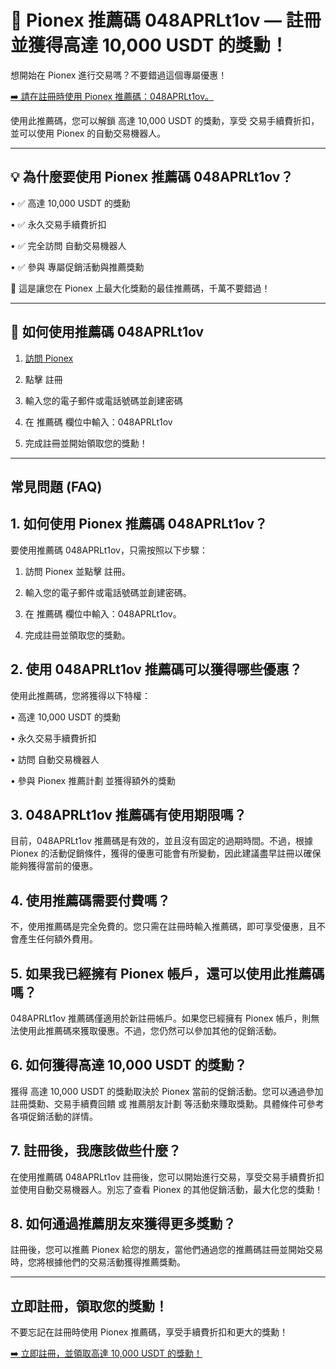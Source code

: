 <h1>🚀 Pionex 推薦碼 048APRLt1ov — 註冊並獲得高達 10,000 USDT 的獎勳！</h1>

想開始在 Pionex 進行交易嗎？不要錯過這個專屬優惠！

<a href="https://www.pionex.com/signUp?r=048APRLt1ov">➡️ 請在註冊時使用 Pionex 推薦碼：048APRLt1ov。</a>

使用此推薦碼，您可以解鎖 高達 10,000 USDT 的獎勳，享受 交易手續費折扣，並可以使用 Pionex 的自動交易機器人。
________________________________________
<h2>💡 為什麼要使用 Pionex 推薦碼 048APRLt1ov？</h2>

•	✅ 高達 10,000 USDT 的獎勳

•	✅ 永久交易手續費折扣

•	✅ 完全訪問 自動交易機器人

•	✅ 參與 專屬促銷活動與推薦獎勳

🎯 這是讓您在 Pionex 上最大化獎勳的最佳推薦碼，千萬不要錯過！
________________________________________
<h2>📝 如何使用推薦碼 048APRLt1ov</h2>

1.	<a href="https://www.pionex.com/signUp?r=048APRLt1ov">訪問 Pionex</a>

2.	點擊 註冊

3.	輸入您的電子郵件或電話號碼並創建密碼

4.	在 推薦碼 欄位中輸入：048APRLt1ov

5.	完成註冊並開始領取您的獎勳！
________________________________________
<h2>常見問題 (FAQ)</h2>

<h2>1. 如何使用 Pionex 推薦碼 048APRLt1ov？</h2>

要使用推薦碼 048APRLt1ov，只需按照以下步驟：

1.	訪問 Pionex 並點擊 註冊。

2.	輸入您的電子郵件或電話號碼並創建密碼。

3.	在 推薦碼 欄位中輸入：048APRLt1ov。

4.	完成註冊並領取您的獎勳。

<h2>2. 使用 048APRLt1ov 推薦碼可以獲得哪些優惠？</h2>

使用此推薦碼，您將獲得以下特權：

•	高達 10,000 USDT 的獎勳

•	永久交易手續費折扣

•	訪問 自動交易機器人

•	參與 Pionex 推薦計劃 並獲得額外的獎勳

<h2>3. 048APRLt1ov 推薦碼有使用期限嗎？</h2>

目前，048APRLt1ov 推薦碼是有效的，並且沒有固定的過期時間。不過，根據 Pionex 的活動促銷條件，獲得的優惠可能會有所變動，因此建議盡早註冊以確保能夠獲得當前的優惠。

<h2>4. 使用推薦碼需要付費嗎？</h2>

不，使用推薦碼是完全免費的。您只需在註冊時輸入推薦碼，即可享受優惠，且不會產生任何額外費用。

<h2>5. 如果我已經擁有 Pionex 帳戶，還可以使用此推薦碼嗎？</h2>

048APRLt1ov 推薦碼僅適用於新註冊帳戶。如果您已經擁有 Pionex 帳戶，則無法使用此推薦碼來獲取優惠。不過，您仍然可以參加其他的促銷活動。

<h2>6. 如何獲得高達 10,000 USDT 的獎勳？</h2>

獲得 高達 10,000 USDT 的獎勳取決於 Pionex 當前的促銷活動。您可以通過參加 註冊獎勳、交易手續費回饋 或 推薦朋友計劃 等活動來賺取獎勳。具體條件可參考各項促銷活動的詳情。

<h2>7. 註冊後，我應該做些什麼？</h2>

在使用推薦碼 048APRLt1ov 註冊後，您可以開始進行交易，享受交易手續費折扣並使用自動交易機器人。別忘了查看 Pionex 的其他促銷活動，最大化您的獎勳！

<h2>8. 如何通過推薦朋友來獲得更多獎勳？</h2>

註冊後，您可以推薦 Pionex 給您的朋友，當他們通過您的推薦碼註冊並開始交易時，您將根據他們的交易活動獲得推薦獎勳。
________________________________________
<h2>立即註冊，領取您的獎勳！</h2>

不要忘記在註冊時使用 Pionex 推薦碼，享受手續費折扣和更大的獎勳！

<a href="https://www.pionex.com/signUp?r=048APRLt1ov">➡️ 立即註冊，並領取高達 10,000 USDT 的獎勳！</a>

